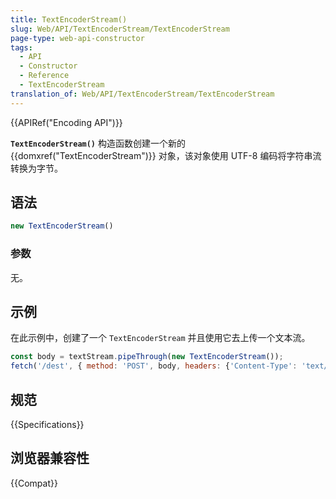```yaml
---
title: TextEncoderStream()
slug: Web/API/TextEncoderStream/TextEncoderStream
page-type: web-api-constructor
tags:
  - API
  - Constructor
  - Reference
  - TextEncoderStream
translation_of: Web/API/TextEncoderStream/TextEncoderStream
---
```

{{APIRef("Encoding API")}}

**`TextEncoderStream()`** 构造函数创建一个新的 {{domxref("TextEncoderStream")}} 对象，该对象使用 UTF-8 编码将字符串流转换为字节。

## 语法

```js
new TextEncoderStream()
```

### 参数

无。

## 示例

在此示例中，创建了一个 `TextEncoderStream` 并且使用它去上传一个文本流。

```js
const body = textStream.pipeThrough(new TextEncoderStream());
fetch('/dest', { method: 'POST', body, headers: {'Content-Type': 'text/plain; charset=UTF-8'} });
```

## 规范

{{Specifications}}

## 浏览器兼容性

{{Compat}}
